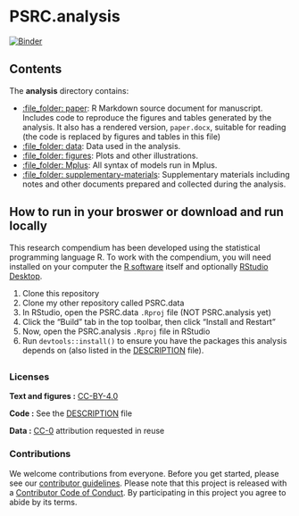 
<!-- README.md is generated from README.Rmd. Please edit that file -->

# PSRC.analysis

[![Binder](https://mybinder.org/badge_logo.svg)](https://mybinder.org/v2/gh/e-mcbride/PSRC.analysis/master?urlpath=rstudio)

<!-- This repository contains the data and code for our paper: -->
<!-- > Authors, (YYYY). _Analysis of PSRC Travel Diary Data_. Name of journal/book <https://doi.org/xxx/xxx> -->
<!-- Our pre-print is online here: -->
<!-- > Authors, (YYYY). _Analysis of PSRC Travel Diary Data_. Name of journal/book, Accessed 23 Oct 2021. Online at <https://doi.org/xxx/xxx> -->
<!-- ### How to cite -->
<!-- Please cite this compendium as: -->
<!-- > Authors, (2021). _Compendium of R code and data for Analysis of PSRC Travel Diary Data_. Accessed 23 Oct 2021. Online at <https://doi.org/xxx/xxx> -->

## Contents

The **analysis** directory contains:

-   [:file\_folder: paper](/analysis/paper): R Markdown source document
    for manuscript. Includes code to reproduce the figures and tables
    generated by the analysis. It also has a rendered version,
    `paper.docx`, suitable for reading (the code is replaced by figures
    and tables in this file)
-   [:file\_folder: data](/analysis/data): Data used in the analysis.
-   [:file\_folder: figures](/analysis/figures): Plots and other
    illustrations.
-   [:file\_folder: Mplus](/analysis/Mplus): All syntax of models run in
    Mplus.
-   [:file\_folder:
    supplementary-materials](/analysis/supplementary-materials):
    Supplementary materials including notes and other documents prepared
    and collected during the analysis.

## How to run in your broswer or download and run locally

This research compendium has been developed using the statistical
programming language R. To work with the compendium, you will need
installed on your computer the [R
software](https://cloud.r-project.org/) itself and optionally [RStudio
Desktop](https://rstudio.com/products/rstudio/download/).

1.  Clone this repository
2.  Clone my other repository called PSRC.data
3.  In RStudio, open the PSRC.data `.Rproj` file (NOT PSRC.analysis yet)
4.  Click the “Build” tab in the top toolbar, then click “Install and
    Restart”
5.  Now, open the PSRC.analysis `.Rproj` file in RStudio
6.  Run `devtools::install()` to ensure you have the packages this
    analysis depends on (also listed in the [DESCRIPTION](/DESCRIPTION)
    file).

<!-- You can download the compendium as a zip from from this URL: -->

## <!-- [master.zip](/archive/master.zip). After unzipping: -->

<!-- - finally, open `analysis/paper/paper.Rmd` and knit to produce the `paper.docx`, or run `rmarkdown::render("analysis/paper/paper.Rmd")` in the R console -->

### Licenses

**Text and figures :**
[CC-BY-4.0](http://creativecommons.org/licenses/by/4.0/)

**Code :** See the [DESCRIPTION](DESCRIPTION) file

**Data :** [CC-0](http://creativecommons.org/publicdomain/zero/1.0/)
attribution requested in reuse

### Contributions

We welcome contributions from everyone. Before you get started, please
see our [contributor guidelines](CONTRIBUTING.md). Please note that this
project is released with a [Contributor Code of Conduct](CONDUCT.md). By
participating in this project you agree to abide by its terms.
